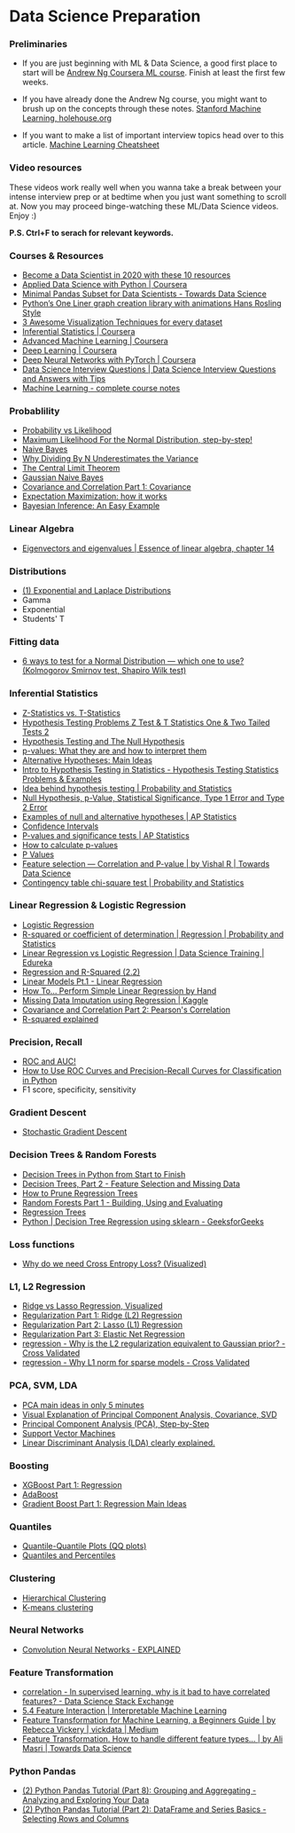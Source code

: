 # Data Science Preparation

### Preliminaries

 - If you are just beginning with ML & Data Science, a good first place to start will be [Andrew Ng Coursera ML course](https://www.coursera.org/learn/machine-learning). Finish at least the first few weeks.

 - If you have already done the Andrew Ng course, you might want to brush up on the concepts through these notes. [Stanford Machine Learning, holehouse.org](https://www.holehouse.org/mlclass/)

 - If you want to make a list of important interview topics head over to this article. [Machine Learning Cheatsheet](https://medium.com/swlh/cheat-sheets-for-machine-learning-interview-topics-51c2bc2bab4f)

### Video resources

These videos work really well when you wanna take a break between your intense interview prep or at bedtime when you just want something to scroll at. Now you may proceed binge-watching these ML/Data Science videos. Enjoy :)

**P.S. Ctrl+F to serach for relevant keywords.**

### Courses & Resources
 - <DT><A HREF="https://towardsdatascience.com/top-10-resources-to-become-a-data-scientist-in-2020-99a315194701">Become a Data Scientist in 2020 with these 10 resources</A>
 - <DT><A HREF="https://www.coursera.org/specializations/data-science-python?ranMID=40328&ranEAID=lVarvwc5BD0&ranSiteID=lVarvwc5BD0-_4L3mvw.I6oY9SNPHAtR2Q&siteID=lVarvwc5BD0-_4L3mvw.I6oY9SNPHAtR2Q&utm_content=2&utm_medium=partners&utm_source=linkshare&utm_campaign=lVarvwc5BD0">Applied Data Science with Python | Coursera</A>
 - <DT><A HREF="https://towardsdatascience.com/minimal-pandas-subset-for-data-scientists-6355059629ae">Minimal Pandas Subset for Data Scientists - Towards Data Science</A>
 - <DT><A HREF="https://towardsdatascience.com/pythons-one-liner-graph-creation-library-with-animations-hans-rosling-style-f2cb50490396">Python’s One Liner graph creation library with animations Hans Rosling Style</A>
 - <DT><A HREF="https://towardsdatascience.com/3-awesome-visualization-techniques-for-every-dataset-9737eecacbe8">3 Awesome Visualization Techniques for every dataset</A>
 - <DT><A HREF="https://www.coursera.org/learn/inferential-statistics-intro?ranMID=40328&ranEAID=lVarvwc5BD0&ranSiteID=lVarvwc5BD0-ydEVG6k5kidzLtNqbbVQvQ&siteID=lVarvwc5BD0-ydEVG6k5kidzLtNqbbVQvQ&utm_content=2&utm_medium=partners&utm_source=linkshare&utm_campaign=lVarvwc5BD0">Inferential Statistics | Coursera</A>
 - <DT><A HREF="https://www.coursera.org/specializations/aml?ranMID=40328&ranEAID=lVarvwc5BD0&ranSiteID=lVarvwc5BD0-_1LkRNzPhJ43gzMHQzcbag&siteID=lVarvwc5BD0-_1LkRNzPhJ43gzMHQzcbag&utm_content=2&utm_medium=partners&utm_source=linkshare&utm_campaign=lVarvwc5BD0">Advanced Machine Learning | Coursera</A>
 - <DT><A HREF="https://www.coursera.org/specializations/deep-learning?ranMID=40328&ranEAID=lVarvwc5BD0&ranSiteID=lVarvwc5BD0-m3SBadPJeg1Z1rWVng39OQ&siteID=lVarvwc5BD0-m3SBadPJeg1Z1rWVng39OQ&utm_content=2&utm_medium=partners&utm_source=linkshare&utm_campaign=lVarvwc5BD0">Deep Learning | Coursera</A>
 - <DT><A HREF="https://www.coursera.org/learn/deep-neural-networks-with-pytorch?ranMID=40328&ranEAID=lVarvwc5BD0&ranSiteID=lVarvwc5BD0-Kb0qPiTtTFPC3kMQZlnqpg&siteID=lVarvwc5BD0-Kb0qPiTtTFPC3kMQZlnqpg&utm_content=2&utm_medium=partners&utm_source=linkshare&utm_campaign=lVarvwc5BD0">Deep Neural Networks with PyTorch | Coursera</A>
 - <DT><A HREF="https://www.youtube.com/watch?v=7YuTmLvs1Dc">Data Science Interview Questions | Data Science Interview Questions and Answers with Tips</A>
 - <DT><A HREF="http://www.holehouse.org/mlclass/">Machine Learning - complete course notes</A>

### Probablility
 - <DT><A HREF="https://www.youtube.com/watch?v=pYxNSUDSFH4">Probability vs Likelihood</A>
 - <DT><A HREF="https://www.youtube.com/watch?v=Dn6b9fCIUpM">Maximum Likelihood For the Normal Distribution, step-by-step!</A>
 - <DT><A HREF="https://www.youtube.com/watch?v=O2L2Uv9pdDA">Naive Bayes</A>
 - <DT><A HREF="https://www.youtube.com/watch?v=sHRBg6BhKjI">Why Dividing By N Underestimates the Variance</A>
 - <DT><A HREF="https://www.youtube.com/watch?v=YAlJCEDH2uY">The Central Limit Theorem</A>
 - <DT><A HREF="https://www.youtube.com/watch?v=H3EjCKtlVog">Gaussian Naive Bayes</A>
 - <DT><A HREF="https://www.youtube.com/watch?v=qtaqvPAeEJY">Covariance and Correlation Part 1: Covariance</A>
 - <DT><A HREF="https://www.youtube.com/watch?v=iQoXFmbXRJA">Expectation Maximization: how it works</A>
 - <DT><A HREF="https://www.youtube.com/watch?v=I4dkEALQv34">Bayesian Inference: An Easy Example</A>

### Linear Algebra
 - <DT><A HREF="https://m.youtube.com/watch?feature=youtu.be&v=PFDu9oVAE-g">Eigenvectors and eigenvalues | Essence of linear algebra, chapter 14</A>

### Distributions
 - <DT><A HREF="https://www.youtube.com/watch?v=5ptp4naoYEo">(1) Exponential and Laplace Distributions</A>
 - Gamma
 - Exponential
 - Students' T
 
### Fitting data
 - <DT><A HREF="https://towardsdatascience.com/6-ways-to-test-for-a-normal-distribution-which-one-to-use-9dcf47d8fa93">6 ways to test for a Normal Distribution — which one to use? (Kolmogorov Smirnov test, Shapiro Wilk test)</A>
 
 
### Inferential Statistics
 - <DT><A HREF="https://www.youtube.com/watch?v=DEkPZv5ppHI">Z-Statistics vs. T-Statistics</A>
 - <DT><A HREF="https://www.youtube.com/watch?v=zJ8e_wAWUzE">Hypothesis Testing Problems Z Test & T Statistics One & Two Tailed Tests 2</A>
 - <DT><A HREF="https://www.youtube.com/watch?v=0oc49DyA3hU">Hypothesis Testing and The Null Hypothesis</A>
 - <DT><A HREF="https://www.youtube.com/watch?v=vemZtEM63GY">p-values: What they are and how to interpret them</A>
 - <DT><A HREF="https://www.youtube.com/watch?v=5koKb5B_YWo">Alternative Hypotheses: Main Ideas</A>
 - <DT><A HREF="https://www.youtube.com/watch?v=VK-rnA3-41c">Intro to Hypothesis Testing in Statistics - Hypothesis Testing Statistics Problems &amp; Examples</A>
 - <DT><A HREF="https://www.youtube.com/watch?v=dpGmVV0-4jc">Idea behind hypothesis testing | Probability and Statistics</A>
 - <DT><A HREF="https://www.youtube.com/watch?v=YSwmpAmLV2s">Null Hypothesis, p-Value, Statistical Significance, Type 1 Error and Type 2 Error</A>
 - <DT><A HREF="https://www.youtube.com/watch?v=_3_6wjycJdk">Examples of null and alternative hypotheses | AP Statistics</A>
 - <DT><A HREF="https://www.youtube.com/watch?v=TqOeMYtOc1w">Confidence Intervals</A>
 - <DT><A HREF="https://www.youtube.com/watch?v=KS6KEWaoOOE">P-values and significance tests | AP Statistics</A>
 - <DT><A HREF="https://www.youtube.com/watch?v=JQc3yx0-Q9E">How to calculate p-values</A>
 - <DT><A HREF="https://www.youtube.com/watch?v=5Z9OIYA8He8">P Values</A>
 - <DT><A HREF="https://towardsdatascience.com/feature-selection-correlation-and-p-value-da8921bfb3cf">Feature selection — Correlation and P-value | by Vishal R | Towards Data Science</A>
 - <DT><A HREF="https://www.youtube.com/watch?v=hpWdDmgsIRE">Contingency table chi-square test | Probability and Statistics</A>

### Linear Regression & Logistic Regression
 - <DT><A HREF="https://www.youtube.com/watch?v=yIYKR4sgzI8">Logistic Regression</A>
 - <DT><A HREF="https://www.youtube.com/watch?v=lng4ZgConCM">R-squared or coefficient of determination | Regression | Probability and Statistics</A>
 - <DT><A HREF="https://www.youtube.com/watch?v=OCwZyYH14uw">Linear Regression vs Logistic Regression | Data Science Training | Edureka</A>
 - <DT><A HREF="https://www.youtube.com/watch?v=Q-TtIPF0fCU">Regression and R-Squared (2.2)</A>
 - <DT><A HREF="https://www.youtube.com/watch?v=nk2CQITm_eo">Linear Models Pt.1 - Linear Regression</A>
 - <DT><A HREF="https://www.youtube.com/watch?v=GhrxgbQnEEU">How To... Perform Simple Linear Regression by Hand</A>
 - <DT><A HREF="https://www.kaggle.com/shashankasubrahmanya/missing-data-imputation-using-regression">Missing Data Imputation using Regression | Kaggle</A>
 - <DT><A HREF="https://www.youtube.com/watch?v=xZ_z8KWkhXE">Covariance and Correlation Part 2: Pearson&#39;s Correlation</A>
 - <DT><A HREF="https://www.youtube.com/watch?v=2AQKmw14mHM">R-squared explained</A>
 
### Precision, Recall
 - <DT><A HREF="https://www.youtube.com/watch?v=4jRBRDbJemM">ROC and AUC!</A>
 - <DT><A HREF="https://machinelearningmastery.com/roc-curves-and-precision-recall-curves-for-classification-in-python/">How to Use ROC Curves and Precision-Recall Curves for Classification in Python</A>
 - F1 score, specificity, sensitivity

### Gradient Descent
 - <DT><A HREF="https://www.youtube.com/watch?v=vMh0zPT0tLI">Stochastic Gradient Descent</A>
 
### Decision Trees & Random Forests
 - <DT><A HREF="https://www.youtube.com/watch?v=q90UDEgYqeI">Decision Trees in Python from Start to Finish</A>
 - <DT><A HREF="https://www.youtube.com/watch?v=wpNl-JwwplA">Decision Trees, Part 2 - Feature Selection and Missing Data</A>
 - <DT><A HREF="https://www.youtube.com/watch?v=D0efHEJsfHo">How to Prune Regression Trees</A>
 - <DT><A HREF="https://www.youtube.com/watch?v=J4Wdy0Wc_xQ">Random Forests Part 1 - Building, Using and Evaluating</A>
 - <DT><A HREF="https://www.youtube.com/watch?v=g9c66TUylZ4">Regression Trees</A>
 - <DT><A HREF="https://www.geeksforgeeks.org/python-decision-tree-regression-using-sklearn/?ref=rp">Python | Decision Tree Regression using sklearn - GeeksforGeeks</A>
 
### Loss functions
 - <DT><A HREF="https://www.youtube.com/watch?v=gIx974WtVb4">Why do we need Cross Entropy Loss? (Visualized)</A>

### L1, L2 Regression
 - <DT><A HREF="https://www.youtube.com/watch?v=Xm2C_gTAl8c">Ridge vs Lasso Regression, Visualized</A>
 - <DT><A HREF="https://www.youtube.com/watch?v=Q81RR3yKn30">Regularization Part 1: Ridge (L2) Regression</A>
 - <DT><A HREF="https://www.youtube.com/watch?v=NGf0voTMlcs">Regularization Part 2: Lasso (L1) Regression</A>
 - <DT><A HREF="https://www.youtube.com/watch?v=1dKRdX9bfIo">Regularization Part 3: Elastic Net Regression</A>
 - <DT><A HREF="https://stats.stackexchange.com/questions/163388/why-is-the-l2-regularization-equivalent-to-gaussian-prior">regression - Why is the L2 regularization equivalent to Gaussian prior? - Cross Validated</A>
 - <DT><A HREF="https://stats.stackexchange.com/questions/45643/why-l1-norm-for-sparse-models">regression - Why L1 norm for sparse models - Cross Validated</A>
 
### PCA, SVM, LDA
 - <DT><A HREF="https://www.youtube.com/watch?v=HMOI_lkzW08">PCA main ideas in only 5 minutes</A>
 - <DT><A HREF="https://www.youtube.com/watch?v=5HNr_j6LmPc">Visual Explanation of Principal Component Analysis, Covariance, SVD</A>
 - <DT><A HREF="https://www.youtube.com/watch?v=FgakZw6K1QQ">Principal Component Analysis (PCA), Step-by-Step</A>
 - <DT><A HREF="https://www.youtube.com/watch?v=efR1C6CvhmE">Support Vector Machines</A>
 - <DT><A HREF="https://www.youtube.com/watch?v=azXCzI57Yfc">Linear Discriminant Analysis (LDA) clearly explained.</A>
 
### Boosting
 - <DT><A HREF="https://www.youtube.com/watch?v=OtD8wVaFm6E">XGBoost Part 1: Regression</A>
 - <DT><A HREF="https://www.youtube.com/watch?v=LsK-xG1cLYA">AdaBoost</A>
 - <DT><A HREF="https://www.youtube.com/watch?v=3CC4N4z3GJc">Gradient Boost Part 1: Regression Main Ideas</A>

### Quantiles
 - <DT><A HREF="https://www.youtube.com/watch?v=okjYjClSjOg">Quantile-Quantile Plots (QQ plots)</A>
 - <DT><A HREF="https://www.youtube.com/watch?v=IFKQLDmRK0Y">Quantiles and Percentiles</A>

### Clustering
 - <DT><A HREF="https://www.youtube.com/watch?v=7xHsRkOdVwo">Hierarchical Clustering</A>
 - <DT><A HREF="https://www.youtube.com/watch?v=4b5d3muPQmA">K-means clustering</A>

### Neural Networks
 - <DT><A HREF="https://www.youtube.com/watch?v=m8pOnJxOcqY">Convolution Neural Networks - EXPLAINED</A>

### Feature Transformation

 - <DT><A HREF="https://datascience.stackexchange.com/questions/24452/in-supervised-learning-why-is-it-bad-to-have-correlated-features">correlation - In supervised learning, why is it bad to have correlated features? - Data Science Stack Exchange</A>
 - <DT><A HREF="https://christophm.github.io/interpretable-ml-book/interaction.html">5.4 Feature Interaction | Interpretable Machine Learning</A>
 - <DT><A HREF="https://medium.com/vickdata/four-feature-types-and-how-to-transform-them-for-machine-learning-8693e1c24e80">Feature Transformation for Machine Learning, a Beginners Guide | by Rebecca Vickery | vickdata | Medium</A>
 - <DT><A HREF="https://towardsdatascience.com/apache-spark-mllib-tutorial-7aba8a1dce6e">Feature Transformation. How to handle different feature types… | by Ali Masri | Towards Data Science</A> 

### Python Pandas
 - <DT><A HREF="https://www.youtube.com/watch?v=txMdrV1Ut64">(2) Python Pandas Tutorial (Part 8): Grouping and Aggregating - Analyzing and Exploring Your Data</A>
 - <DT><A HREF="https://www.youtube.com/watch?v=zmdjNSmRXF4&list=PL-osiE80TeTsWmV9i9c58mdDCSskIFdDS&index=2">(2) Python Pandas Tutorial (Part 2): DataFrame and Series Basics - Selecting Rows and Columns</A>
